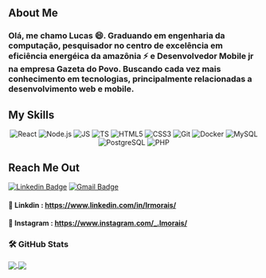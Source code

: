 ## About Me

### Olá, me chamo Lucas 😄. Graduando em engenharia da computação, pesquisador no centro de excelência em eficiência energéica da amazônia ⚡ e Desenvolvedor Mobile jr na empresa Gazeta do Povo. Buscando cada vez mais conhecimento em tecnologias, principalmente relacionadas a desenvolvimento web e mobile.


## My Skills

<p align="center">
  <img src="https://img.shields.io/badge/-React-090909?style=flat-square&logo=React&logoColor=61DAFB" alt="React" /> 
  <img src="https://img.shields.io/badge/-Node.JS-090909?style=flat-square&logo=node-dot-js&logoColor=339933" alt="Node.js" />
  <img src="https://img.shields.io/badge/-JavaScript-090909?style=flat-square&logo=JavaScript&logoColor=F7DF1E" alt="JS" />
  <img src="https://img.shields.io/badge/-TypeScript-090909?style=flat-square&logo=TypeScript&logoColor=3178C6" alt="TS" />
  <img src="https://img.shields.io/badge/-HTML5-090909?style=flat-square&logo=HTML5&logoColor=E34F26" alt="HTML5" />
  <img src="https://img.shields.io/badge/-CSS3-090909?style=flat-square&logo=CSS3&logoColor=1572B6" alt="CSS3" />
 <!--  <img src="https://img.shields.io/badge/-Flutter-090909?style=flat-square&logo=Flutter&logoColor=02569B" alt="Flutter" /> -->
  <img src="https://img.shields.io/badge/-Git-090909?style=flat-square&logo=Git&logoColor=F05032" alt="Git" />
 <!-- <img src="https://img.shields.io/badge/-Python-090909?style=flat-square&logo=Python&logoColor=3776AB" alt="Python" />  -->
 <!-- <img src="https://img.shields.io/badge/-R-090909?style=flat-square&logo=r&logoColor=3776AB" alt="r" /> -->
  <img src="https://img.shields.io/badge/-Docker-090909?style=flat-square&logo=Docker&logoColor=2496ED" alt="Docker" />
 <!--  <img src="https://img.shields.io/badge/-MongoDB-090909?style=flat-square&logo=MongoDB&logoColor=47A248" alt="MongoDB" /> -->
  <img src="https://img.shields.io/badge/-MySQL-090909?style=flat-square&logo=MySQL&logoColor=4479A1" alt="MySQL" />
  <img src="https://img.shields.io/badge/-PostgreSQL-090909?style=flat-square&logo=PostgreSQL&logoColor=336791" alt="PostgreSQL" />
  <!-- <img src="https://img.shields.io/badge/-AmazonAWS-090909?style=flat-square&logo=amazon-aws&logoColor=336791" alt="AWS" /> -->
  <img src="https://img.shields.io/badge/-PHP-090909?style=flat-square&logo=PHP&logoColor=336791" alt="PHP" />
</p>

## Reach Me Out

[![Linkedin Badge](https://img.shields.io/badge/-LinkedIn-blue?style=flat-square&logo=Linkedin&logoColor=white&link=https://www.linkedin.com/in/lrmorais/)](https://www.linkedin.com/in/renata-psantos/)
[![Gmail Badge](https://img.shields.io/badge/-lucas.morais23ti@gmail.com-EA4635?style=flat-square&logo=Gmail&logoColor=white&link=mailto:lucas.morais23ti@gmail.com)](mailto:lucas.morais23ti@gmail.com)


#### 💼 Linkdin : https://www.linkedin.com/in/lrmorais/
#### 🤳 Instagram : https://www.instagram.com/_.lmorais/

### 🛠️ GitHub Stats

<a href="https://github.com/LRmorais?tab=repositories">
  <img align="center" src="https://github-readme-stats.vercel.app/api?username=LRmorais&show_icons=true&theme=dracula" />
</a>
<a href="https://github.com/LRmorais">
  <img align="center" src="https://github-readme-stats.vercel.app/api/top-langs/?username=LRmorais&hide=java,objective-c&layout=compact&theme=dracula" />
</a>






